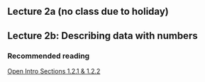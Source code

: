 ## Lecture 2a (no class due to holiday)

## Lecture 2b: Describing data with numbers

### Recommended reading

[Open Intro Sections 1.2.1 & 1.2.2](https://www.openintro.org/book/os/)